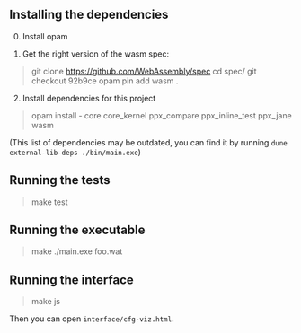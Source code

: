 Installing the dependencies
---------------------------
0. Install opam

1. Get the right version of the wasm spec:

> git clone https://github.com/WebAssembly/spec
> cd spec/
> git checkout 92b9ce
> opam pin add wasm .

2. Install dependencies for this project

> opam install - core core_kernel ppx_compare ppx_inline_test ppx_jane wasm

(This list of dependencies may be outdated, you can find it by running `dune external-lib-deps ./bin/main.exe`)

Running the tests
-----------------

> make test

Running the executable
----------------------
> make
> ./main.exe foo.wat

Running the interface
---------------------

> make js

Then you can open `interface/cfg-viz.html`.
